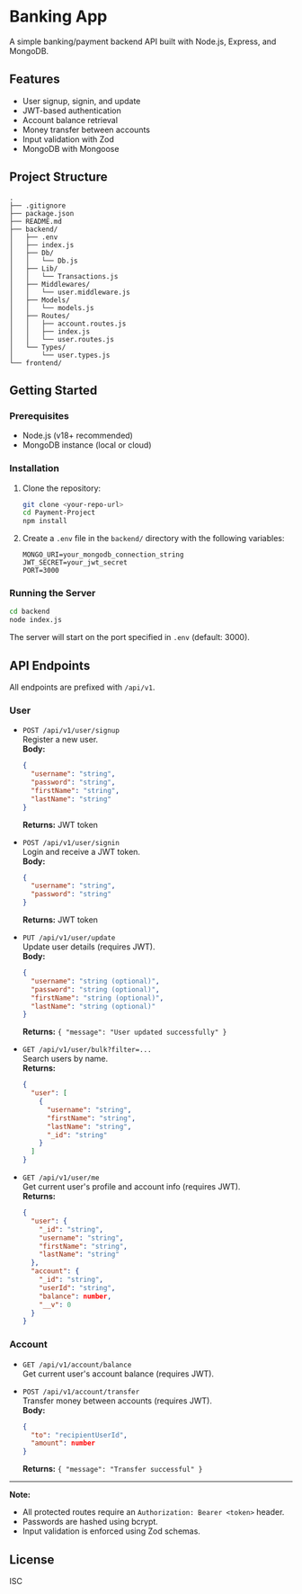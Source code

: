 # Banking App

A simple banking/payment backend API built with Node.js, Express, and MongoDB.

## Features

- User signup, signin, and update
- JWT-based authentication
- Account balance retrieval
- Money transfer between accounts
- Input validation with Zod
- MongoDB with Mongoose

## Project Structure

```
.
├── .gitignore
├── package.json
├── README.md
├── backend/
│   ├── .env
│   ├── index.js
│   ├── Db/
│   │   └── Db.js
│   ├── Lib/
│   │   └── Transactions.js
│   ├── Middlewares/
│   │   └── user.middleware.js
│   ├── Models/
│   │   └── models.js
│   ├── Routes/
│   │   ├── account.routes.js
│   │   ├── index.js
│   │   └── user.routes.js
│   └── Types/
│       └── user.types.js
└── frontend/
```

## Getting Started

### Prerequisites

- Node.js (v18+ recommended)
- MongoDB instance (local or cloud)

### Installation

1. Clone the repository:

   ```sh
   git clone <your-repo-url>
   cd Payment-Project
   npm install
   ```

2. Create a `.env` file in the `backend/` directory with the following variables:

   ```
   MONGO_URI=your_mongodb_connection_string
   JWT_SECRET=your_jwt_secret
   PORT=3000
   ```

### Running the Server

```sh
cd backend
node index.js
```

The server will start on the port specified in `.env` (default: 3000).

## API Endpoints

All endpoints are prefixed with `/api/v1`.

### User

- `POST /api/v1/user/signup`  
  Register a new user.  
  **Body:**  
  ```json
  {
    "username": "string",
    "password": "string",
    "firstName": "string",
    "lastName": "string"
  }
  ```
  **Returns:** JWT token

- `POST /api/v1/user/signin`  
  Login and receive a JWT token.  
  **Body:**  
  ```json
  {
    "username": "string",
    "password": "string"
  }
  ```
  **Returns:** JWT token

- `PUT /api/v1/user/update`  
  Update user details (requires JWT).  
  **Body:**  
  ```json
  {
    "username": "string (optional)",
    "password": "string (optional)",
    "firstName": "string (optional)",
    "lastName": "string (optional)"
  }
  ```
  **Returns:** `{ "message": "User updated successfully" }`

- `GET /api/v1/user/bulk?filter=...`  
  Search users by name.  
  **Returns:**  
  ```json
  {
    "user": [
      {
        "username": "string",
        "firstName": "string",
        "lastName": "string",
        "_id": "string"
      }
    ]
  }
  ```

- `GET /api/v1/user/me`  
  Get current user's profile and account info (requires JWT).  
  **Returns:**  
  ```json
  {
    "user": {
      "_id": "string",
      "username": "string",
      "firstName": "string",
      "lastName": "string"
    },
    "account": {
      "_id": "string",
      "userId": "string",
      "balance": number,
      "__v": 0
    }
  }
  ```

### Account

- `GET /api/v1/account/balance`  
  Get current user's account balance (requires JWT).

- `POST /api/v1/account/transfer`  
  Transfer money between accounts (requires JWT).  
  **Body:**  
  ```json
  {
    "to": "recipientUserId",
    "amount": number
  }
  ```
  **Returns:** `{ "message": "Transfer successful" }`

---

**Note:**  
- All protected routes require an `Authorization: Bearer <token>` header.
- Passwords are hashed using bcrypt.
- Input validation is enforced using Zod schemas.
## License

ISC